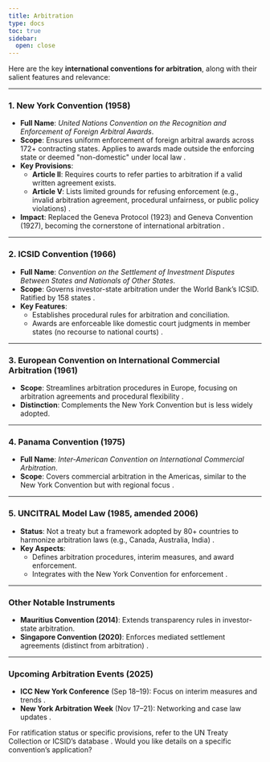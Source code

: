 ```yaml
---
title: Arbitration
type: docs
toc: true
sidebar:
  open: close
---
```

Here are the key **international conventions for arbitration**, along with their salient features and relevance:

---

### **1. New York Convention (1958)**  
- **Full Name**: *United Nations Convention on the Recognition and Enforcement of Foreign Arbitral Awards*.  
- **Scope**: Ensures uniform enforcement of foreign arbitral awards across 172+ contracting states. Applies to awards made outside the enforcing state or deemed "non-domestic" under local law .  
- **Key Provisions**:  
  - **Article II**: Requires courts to refer parties to arbitration if a valid written agreement exists.  
  - **Article V**: Lists limited grounds for refusing enforcement (e.g., invalid arbitration agreement, procedural unfairness, or public policy violations) .  
- **Impact**: Replaced the Geneva Protocol (1923) and Geneva Convention (1927), becoming the cornerstone of international arbitration .  

---

### **2. ICSID Convention (1966)**  
- **Full Name**: *Convention on the Settlement of Investment Disputes Between States and Nationals of Other States*.  
- **Scope**: Governs investor-state arbitration under the World Bank’s ICSID. Ratified by 158 states .  
- **Key Features**:  
  - Establishes procedural rules for arbitration and conciliation.  
  - Awards are enforceable like domestic court judgments in member states (no recourse to national courts) .  

---

### **3. European Convention on International Commercial Arbitration (1961)**  
- **Scope**: Streamlines arbitration procedures in Europe, focusing on arbitration agreements and procedural flexibility .  
- **Distinction**: Complements the New York Convention but is less widely adopted.  

---

### **4. Panama Convention (1975)**  
- **Full Name**: *Inter-American Convention on International Commercial Arbitration*.  
- **Scope**: Covers commercial arbitration in the Americas, similar to the New York Convention but with regional focus .  

---

### **5. UNCITRAL Model Law (1985, amended 2006)**  
- **Status**: Not a treaty but a framework adopted by 80+ countries to harmonize arbitration laws (e.g., Canada, Australia, India) .  
- **Key Aspects**:  
  - Defines arbitration procedures, interim measures, and award enforcement.  
  - Integrates with the New York Convention for enforcement .  

---

### **Other Notable Instruments**  
- **Mauritius Convention (2014)**: Extends transparency rules in investor-state arbitration.  
- **Singapore Convention (2020)**: Enforces mediated settlement agreements (distinct from arbitration) .  

---

### **Upcoming Arbitration Events (2025)**  
- **ICC New York Conference** (Sep 18–19): Focus on interim measures and trends .  
- **New York Arbitration Week** (Nov 17–21): Networking and case law updates .  

For ratification status or specific provisions, refer to the UN Treaty Collection or ICSID’s database . Would you like details on a specific convention’s application?
